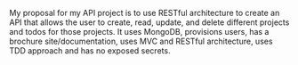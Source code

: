 My proposal for my API project is to use RESTful architecture to create an API that allows the user to create, read, update, and delete different projects and todos for those projects. It uses MongoDB, provisions users, has a brochure site/documentation, uses MVC and RESTful architecture, uses TDD approach and has no exposed secrets.
